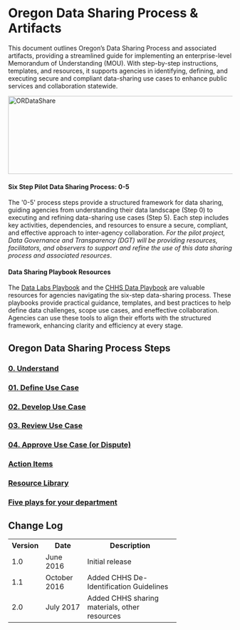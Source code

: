 # Oregon Data Sharing Process & Artifacts

This document outlines Oregon’s Data Sharing Process and associated artifacts, providing a streamlined guide for implementing an enterprise-level Memorandum of Understanding (MOU). With step-by-step instructions, templates, and resources, it supports agencies in identifying, defining, and executing secure and compliant data-sharing use cases to enhance public services and collaboration statewide.  

<img width="724" height="175" alt="ORDataShare" src="https://github.com/user-attachments/assets/c5291b14-fec5-45b2-86d7-d3947ae32528" />

#### Six Step Pilot Data Sharing Process: 0-5
The '0-5' process steps provide a structured framework for data sharing, guiding agencies from understanding their data landscape (Step 0) to executing and refining data-sharing use cases (Step 5). Each step includes key activities, dependencies, and resources to ensure a secure, compliant, and effective approach to inter-agency collaboration. <i> For the pilot project, Data Governance and Transparency (DGT) will be providing resources, facilitators, and observers to support and refine the use of this data sharing process and associated resources</i>. 

#### Data Sharing Playbook Resources
The <a href="https://sites.google.com/georgetown.edu/data-labs-playbook/define-the-data-challenge?authuser=0">Data Labs Playbook</a> and the <a href="https://chhsdata.github.io/dataplaybook">CHHS Data Playbook</a> are valuable resources for agencies navigating the six-step data-sharing process. These playbooks provide practical guidance, templates, and best practices to help define data challenges, scope use cases, and eneffective collaboration. Agencies can use these tools to align their efforts with the structured framework, enhancing clarity and efficiency at every stage.

## Oregon Data Sharing Process Steps 

### [0. Understand](0_understand.md)

### [01. Define Use Case](1_define.md)

### [02. Develop Use Case](2_develop.md)

### [03. Review Use Case](3_review.md)

### [04. Approve Use Case (or Dispute)](4_approve.md)

### [Action Items](6_action_items.md)

### [Resource Library](7_resource_library.md)

### [Five plays for your department](index.md)

## Change Log

<table style="width:75%">
  <tr>
    <th>Version</th>
    <th>Date</th>
    <th>Description</th>
  </tr>
  <tr>
    <td>1.0</td>
    <td>June 2016</td>
    <td>Initial release</td>
  </tr>
  <tr>
    <td>1.1</td>
    <td>October 2016</td>
    <td>Added CHHS De-Identification Guidelines</td>
  </tr>
  <tr>
    <td>2.0</td>
    <td>July 2017</td>
    <td>Added CHHS sharing materials, other resources</td>
  </tr>
</table> 
